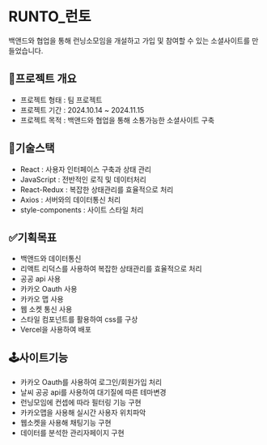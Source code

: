 # RUNTO_런토
백앤드와 협업을 통해 런닝소모임을 개설하고 가입 및 참여할 수 있는 소셜사이트를 만들었습니다.

## 🌟프로젝트 개요
- 프로젝트 형태 : 팀 프로젝트
- 프로젝트 기간 : 2024.10.14 ~ 2024.11.15
- 프로젝트 목적 : 백앤드와 협업을 통해 소통가능한 소셜사이트 구축

## 🔨기술스택
- React : 사용자 인터페이스 구축과 상태 관리
- JavaScript : 전반적인 로직 및 데이터처리
- React-Redux : 복잡한 상태관리를 효율적으로 처리
- Axios : 서버와의 데이터통신 처리
- style-components : 사이트 스타일 처리

## ✅기획목표
- 백앤드와 데이터통신
- 리액트 리덕스를 사용하여 복잡한 상태관리를 효율적으로 처리
- 공공 api 사용
- 카카오 Oauth 사용
- 카카오 맵 사용
- 웹 소켓 통신 사용
- 스타일 컴포넌트를 활용하여 css를 구상
- Vercel을 사용하여 배포

## 🕹️사이트기능
- 카카오 Oauth를 사용하여 로그인/회원가입 처리
- 날씨 공공 api를 사용하여 대기질에 따른 테마변경
- 런닝모임에 컨셉에 따라 필터링 기능 구현
- 카카오맵을 사용해 실시간 사용자 위치파악
- 웹소켓을 사용해 채팅기능 구현
- 데이터를 분석한 관리자페이지 구현
